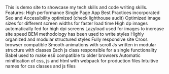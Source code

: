 This is demo site to showcase my tech skills and code writing skills.
Features:
 High performance Single Page App
 Best Practices incorporated
 Seo and Accessibility optimized (check lighthouse audit)
 Optimized image sizes for different screen widths for faster load time
 High dp images automatically fed for high dpi screens
 Lazyload used for images to increase site speed
 BEM methodology has been used to write styles
 Highly organized and modular structured styles
 Fully responsive site
 Cross browser compatible
 Smooth animations with scroll
 Js written in modular structure with classes
 Each js class responsible for a single functionality
 Babel used to make es6 compatible to older browsers
 Automatic minification of css, js and html with webpack for production files
 Intuitive names for css classes and js files
